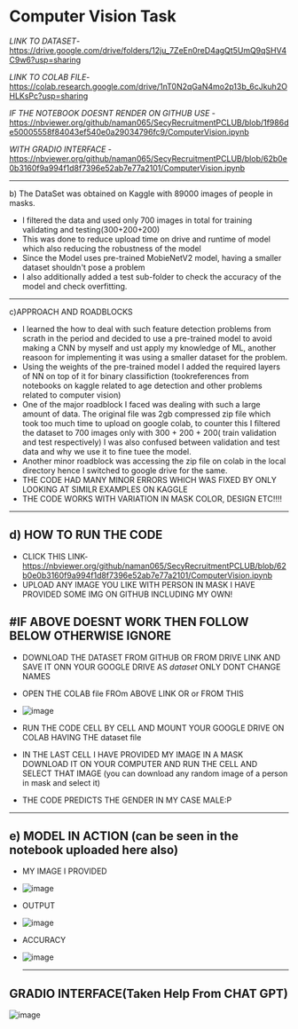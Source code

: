 # Computer Vision Task
*LINK TO DATASET*- https://drive.google.com/drive/folders/12ju_7ZeEn0reD4agQt5UmQ9qSHV4C9w6?usp=sharing

*LINK TO COLAB FILE*- https://colab.research.google.com/drive/1nT0N2qGaN4mo2p13b_6cJkuh2OHLKsPc?usp=sharing

*IF THE NOTEBOOK DOESNT RENDER ON GITHUB USE* - https://nbviewer.org/github/naman065/SecyRecruitmentPCLUB/blob/1f986de50005558f84043ef540e0a29034796fc9/ComputerVision.ipynb

*WITH GRADIO INTERFACE* - https://nbviewer.org/github/naman065/SecyRecruitmentPCLUB/blob/62b0e0b3160f9a994f1d8f7396e52ab7e77a2101/ComputerVision.ipynb

--------------------------------------------------------------------------------------------------------
 b) The DataSet was obtained on Kaggle with 89000 images of people in masks.
* I filtered the data and used only 700 images in total for training validating and testing(300+200+200)
* This was done to reduce upload time on drive and runtime of model which also reducing the robustness of the model
* Since the Model uses pre-trained MobieNetV2 model, having a smaller dataset shouldn't pose a problem
* I also additionally added a test sub-folder  to check the accuracy of the model and check overfitting.

--------------------------------------------------------------------------------------------------------
c)APPROACH AND ROADBLOCKS
* I learned the how to deal with such feature detection problems from scrath in the period and decided to use a pre-trained
  model to avoid making a CNN by myself and ust apply my knowledge of ML, another reasoon for implementing it was using a smaller dataset for the problem.
* Using the weights of the pre-trained model I added the required layers of NN on top of it for binary classifiction
  (tookreferences from notebooks on kaggle related to age detection and other problems related to computer vision)
* One of the major roadblock I faced was dealing with such a large amount of data. The original file was 2gb compressed
  zip file which took too much time to upload on google colab, to counter this I filtered the dataset to 700 images only
  with 300 + 200 + 200( train validation and test respectively)
  I was also confused between validation and test data and why we use it to fine tuee the model.
* Another minor roadblock was accessing the zip file on colab in the local directory hence I switched to google drive for the same.
* THE CODE HAD MANY MINOR ERRORS WHICH WAS FIXED BY ONLY LOOKING AT SIMILR EXAMPLES ON KAGGLE
* THE CODE WORKS WITH VARIATION IN MASK COLOR, DESIGN ETC!!!!
------------------------------------------------------------------------------------------------------------
d) HOW TO RUN THE CODE
----------------------
* CLICK THIS LINK- https://nbviewer.org/github/naman065/SecyRecruitmentPCLUB/blob/62b0e0b3160f9a994f1d8f7396e52ab7e77a2101/ComputerVision.ipynb
* UPLOAD ANY IMAGE YOU LIKE WITH PERSON IN MASK I HAVE PROVIDED SOME IMG ON GITHUB INCLUDING MY OWN!
  
#IF ABOVE DOESNT WORK THEN FOLLOW BELOW OTHERWISE IGNORE
--------------------------------------------------------------------------------------------------------------
* DOWNLOAD THE DATASET FROM GITHUB OR FROM DRIVE LINK AND SAVE IT ONN YOUR GOOGLE DRIVE AS *dataset* ONLY DONT CHANGE NAMES
* OPEN THE COLAB file FROm ABOVE LINK OR or FROM THIS
* ![image](https://github.com/naman065/SecyRecruitmentPCLUB/assets/146644023/2e99fcbb-7d63-44cc-a45b-ce1b37775ddb)

* RUN THE CODE CELL BY CELL AND MOUNT YOUR GOOGLE DRIVE ON COLAB HAVING THE dataset file
* IN THE LAST CELL I HAVE PROVIDED MY IMAGE IN A MASK DOWNLOAD IT ON YOUR COMPUTER AND RUN THE CELL AND SELECT THAT IMAGE
  (you can download any random image of a person in mask and select it)
* THE CODE PREDICTS THE GENDER IN MY CASE MALE:P
  
--------------------------------------------------------------------------------------------------------------
e) MODEL IN ACTION (can be seen in the notebook uploaded here also)
-------------------------------------------------------------------
* MY IMAGE I PROVIDED
* ![image](https://github.com/naman065/SecyRecruitmentPCLUB/assets/146644023/d18fd0ca-13c2-4bb5-8a22-dc4ff9e8292c)
* OUTPUT
* ![image](https://github.com/naman065/SecyRecruitmentPCLUB/assets/146644023/07993d50-0b51-4868-a71e-1b84a1aff829)
* ACCURACY
* ![image](https://github.com/naman065/SecyRecruitmentPCLUB/assets/146644023/42ba8380-ca7a-4290-9b83-c577a23c0a2a)

  ---------------------------------------------------------------------------------------------------------------
GRADIO INTERFACE(Taken Help From CHAT GPT)
----------------
![image](https://github.com/naman065/SecyRecruitmentPCLUB/assets/146644023/53cf53d6-0dc2-4462-b5a3-c701942467e3)




